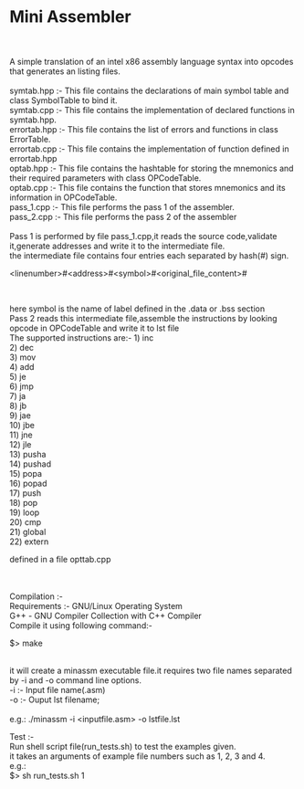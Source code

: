 <h1>Mini Assembler</h1>
<br/><br/>
A simple translation of an intel x86 assembly language syntax into opcodes that generates an listing files.
<br/>
<br/>
symtab.hpp :- This file contains the declarations of main symbol table and class SymbolTable to bind it.
<br/>
symtab.cpp :- This file contains the implementation of declared functions in symtab.hpp.
<br/>
errortab.hpp :- This file contains the list of errors and functions in class ErrorTable.
<br/>
errortab.cpp :- This file contains the implementation of function defined in errortab.hpp
<br/>
optab.hpp :- This file contains the hashtable for storing the mnemonics and their required parameters with class OPCodeTable.
<br/>
optab.cpp :- This file contains the function that stores mnemonics and its information in OPCodeTable.
<br/>
pass_1.cpp :- This file performs the pass 1 of the assembler.
<br/>
pass_2.cpp :- This file performs the pass 2 of the assembler
<br/> 
<br/>
Pass 1 is performed by file pass_1.cpp,it reads the source code,validate it,generate addresses and write it to the intermediate file.
<br/>
the intermediate file contains four entries each separated by hash(#) sign.
<br/>

  &lt;linenumber&gt;#&lt;address&gt;#&lt;symbol&gt;#&lt;original_file_content&gt;#

<br/>

here symbol is the name of label defined in the .data or .bss section
<br/>
Pass 2 reads this intermediate file,assemble the instructions by looking opcode in OPCodeTable and write it to lst file
<br/>
The supported instructions are:-
	1) inc <br/>
	2) dec <br/>
	3) mov <br/>
	4) add <br/>
	5) je <br/>
	6) jmp <br/>
	7) ja <br/>
	8) jb <br/>
	9) jae <br/>
	10) jbe <br/>
	11) jne <br/>
	12) jle <br/>
	13) pusha <br/>
	14) pushad <br/>
	15) popa <br/>
	16) popad <br/>
	17) push <br/>
	18) pop <br/>
	19) loop <br/>
	20) cmp <br/>
	21) global <br/>
	22) extern <br/>

defined in a file opttab.cpp

<br/><br/>
Compilation :-
<br/>
Requirements :- GNU/Linux Operating System<br/>
                G++ - GNU Compiler Collection with C++ Compiler
<br/>
Compile it using following command:-
<br/>

$>  make

<br/>
it will create a minassm executable file.it requires two file names separated by -i and -o command line options.
<br/>
-i :- Input file name(.asm)<br/>
-o :- Ouput lst filename;<br/>

<br/>
e.g.:  ./minassm -i &lt;inputfile.asm&gt; -o lstfile.lst
<br/>

Test :-
<br/>
Run shell script file(run_tests.sh) to test the examples given.<br/>
it takes an arguments of example file numbers such as 1, 2, 3 and 4.
<br/>
e.g.:<br/>
$> sh run_tests.sh 1
<br/>














